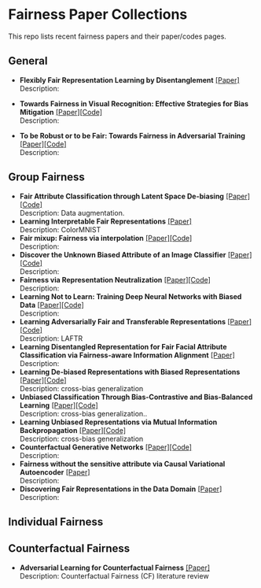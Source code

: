 # Fairness Paper Collections
 This repo lists recent fairness papers and their paper/codes pages.



## General

- **Flexibly Fair Representation Learning by Disentanglement** [[Paper]](https://arxiv.org/pdf/1906.02589.pdf)<br>Description: 

- **Towards Fairness in Visual Recognition: Effective Strategies for Bias Mitigation** [[Paper]](https://arxiv.org/pdf/1911.11834.pdf)[[Code]](https://github.com/princetonvisualai/DomainBiasMitigation)<br>Description: 
- **To be Robust or to be Fair: Towards Fairness in Adversarial Training** [[Paper]](https://arxiv.org/pdf/2010.06121.pdf)[[Code]](https://github.com/Ian-Hardy/Fair_Robust_Modeling)<br>Description: 

## Group Fairness

- **Fair Attribute Classification through Latent Space De-biasing** [[Paper]](https://arxiv.org/pdf/2012.01469.pdf)[[Code]](https://github.com/princetonvisualai/gan-debiasing)<br>Description:  Data augmentation. 
- **Learning Interpretable Fair Representations** [[Paper]](https://www.researchgate.net/profile/Tianhao-Wang-15/publication/345829940_Learning_Interpretable_Fair_Representations/links/5faf66ef45851518fda2e34e/Learning-Interpretable-Fair-Representations.pdf)<br>Description:  ColorMNIST
- **Fair mixup: Fairness via interpolation** [[Paper]](https://arxiv.org/pdf/2103.06503.pdf)[[Code]](https://github.com/chingyaoc/fair-mixup)<br>Description:  
- **Discover the Unknown Biased Attribute of an Image Classifier** [[Paper]](https://arxiv.org/pdf/2104.14556.pdf)[[Code]](https://github.com/hubertlee915/discover_unknown_biases)<br>Description:  
- **Fairness via Representation Neutralization** [[Paper]](https://proceedings.neurips.cc/paper/2021/file/64ff7983a47d331b13a81156e2f4d29d-Paper.pdf)[[Code]](https://github.com/mndu/RNF-Fairness)<br>Description:
- **Learning Not to Learn: Training Deep Neural Networks with Biased Data** [[Paper]](https://arxiv.org/pdf/1812.10352.pdf)[[Code]](https://github.com/feidfoe/learning-not-to-learn)<br>Description:
- **Learning Adversarially Fair and Transferable Representations** [[Paper]](http://proceedings.mlr.press/v80/madras18a/madras18a.pdf)[[Code]](https://github.com/VectorInstitute/laftr)<br>Description: LAFTR
- **Learning Disentangled Representation for Fair Facial Attribute Classification via Fairness-aware Information Alignment** [[Paper]](https://www.aaai.org/AAAI21Papers/AAAI-4445.ParkS.pdf)<br>Description: 
- **Learning De-biased Representations with Biased Representations** [[Paper]](https://arxiv.org/pdf/1910.02806.pdf)[[Code]](https://github.com/clovaai/rebias)<br>Description:  cross-bias generalization
- **Unbiased Classification Through Bias-Contrastive and Bias-Balanced Learning** [[Paper]](https://proceedings.neurips.cc/paper/2021/file/de8aa43e5d5fa8536cf23e54244476fa-Paper.pdf)[[Code]](https://github.com/grayhong/bias-contrastive-learning)<br>Description:  cross-bias generalization..
- **Learning Unbiased Representations via Mutual Information Backpropagation** [[Paper]](https://openaccess.thecvf.com/content/CVPR2021W/LLID/papers/Ragonesi_Learning_Unbiased_Representations_via_Mutual_Information_Backpropagation_CVPRW_2021_paper.pdf)[[Code]](https://github.com/rugrag/learn-unbiased)<br>Description:  cross-bias generalization
- **Counterfactual Generative Networks** [[Paper]](https://openreview.net/pdf?id=BXewfAYMmJw)[[Code]](https://github.com/autonomousvision/counterfactual_generative_networks)<br>Description:  
- **Fairness without the sensitive attribute via Causal Variational Autoencoder** [[Paper]](https://arxiv.org/pdf/2109.04999.pdf)<br>Description:  
- **Discovering Fair Representations in the Data Domain** [[Paper]](https://openaccess.thecvf.com/content_CVPR_2019/papers/Quadrianto_Discovering_Fair_Representations_in_the_Data_Domain_CVPR_2019_paper.pdf)<br>Description:  

##  Individual Fairness





##  Counterfactual Fairness

- **Adversarial Learning for Counterfactual Fairness** [[Paper]](https://arxiv.org/pdf/2008.13122.pdf)<br>Description: Counterfactual Fairness (CF) literature review
